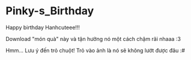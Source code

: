 # Pinky-s_Birthday
Happy birthday Hanhcuteee!!!

Download "món quà" này và tận hưởng nó một cách chậm rãi nhaaa :3

Hmm... Lưu ý đến trỏ chuột! Trỏ vào ảnh là nó sẽ không lướt được đâu :#
